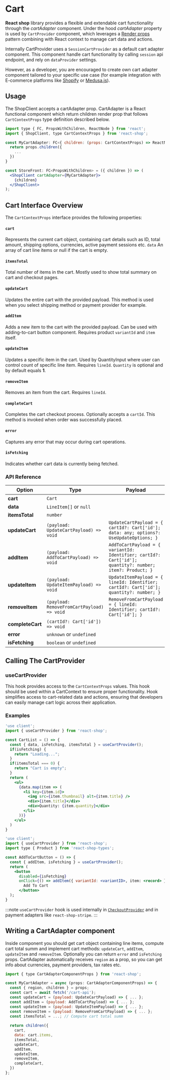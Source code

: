 # Cart

**React shop** library provides a flexible and extendable cart functionality through the *cartAdapter* component. Under the hood *cartAdapter* property is used by ``CartProvider`` component, which leverages a [Render props](https://react.dev/reference/react/cloneElement#passing-data-with-a-render-prop) pattern combining with React context to manage cart data and actions.

Internally CartProvider uses a ``SessionCartProvider`` as a default cart adapter component. This component handle cart functionality by calling ``session`` api endpoint, and rely on ``dataProvider`` settings.

However, as a developer, you are encouraged to create own cart adapter component tailored to your specific use case (for example integration with E-commerce platforms like [Shopify](https://www.shopify.com/) or [Medusa.js](https://medusajs.com/)).

## Usage

The ShopClient accepts a cartAdapter prop. CartAdapter is a React functional component which return children render prop that follows ``CartContextProps`` type definition described below.

```jsx title="Example"
import type { FC, PropsWithChildren, ReactNode } from 'react';
import { ShopClient, type CartContextProps } from 'react-shop';

const MyCartAdapter: FC<{ children: (props: CartContextProps) => ReactNode }> = () => {
  return props.children({
    ...
  })
}

const StoreFront: FC<PropsWithChildren> = ({ children }) => (
  <ShopClient cartAdapter={MyCartAdapter}>
    {children}
  </ShopClient>
);
```
## Cart Interface Overview

The ``CartContextProps`` interface provides the following properties:

#### ``cart``
 Represents the current cart object, containing cart details such as ID, total amount, shipping options, currencies, active payment sessions etc.
``data``
An array of cart line items or null if the cart is empty.
#### ``itemsTotal``
Total number of items in the cart. Mostly used to show total summary on cart and checkout pages. 
#### ``updateCart``
Updates the entire cart with the provided payload. This method is used when you select shipping method or payment provider for example.
#### ``addItem``
Adds a new item to the cart with the provided payload. Can be used with adding-to-cart button component. Requires product `variantId` and `item` itself.
#### ``updateItem``
Updates a specific item in the cart. Used by QuantityInput where user can control count of specific line item. Requires `lineId`. `Quantity` is optional and by default equals **1**.
#### ``removeItem``
Removes an item from the cart. Requires `lineId`.
#### ``completeCart``
Completes the cart checkout process. Optionally accepts a ``cartId``. This method is invoked when order was successfully placed.
#### ``error``
Captures any error that may occur during cart operations.
#### ``isFetching``
Indicates whether cart data is currently being fetched.

### API Reference

| Option | Type | Payload
| --- | --- | --- |
| **cart**  | ``Cart`` | |
| **data**  | ``LineItem[]`` or ``null``  | |
| **itemsTotal**  | ``number``  | |
| **updateCart**  | ``(payload: UpdateCartPayload) => void`` | ```UpdateCartPayload = { cartId?: Cart['id']; data: any; options?: UseUpdateOptions; }``` |
| **addItem**  | ``(payload: AddToCartPayload) => void``  | ```AddToCartPayload = { variantId: Identifier; cartId?: Cart['id'];  quantity?: number; item?: Product; }``` |
| **updateItem**  | ``(payload: UpdateItemPayload) => void``  | ```UpdateItemPayload = { lineId: Identifier; cartId?: Cart['id']; quantity?: number; }``` |
| **removeItem**  | ``(payload: RemoveFromCartPayload) => void`` | ```RemoveFromCartPayload = { lineId: Identifier; cartId?: Cart['id']; }``` |
| **completeCart**  | ``(cartId?: Cart['id']) => void`` |  |
| **error**  | ``unknown`` or ``undefined`` | |
| **isFetching**  | ``boolean`` or ``undefined`` | | 

## Calling The CartProvider

### useCartProvider 

This hook provides access to the ``CartContextProps`` values. This hook should be used within a CartContext to ensure proper functionality.
Hook simplifies access to cart-related data and actions, ensuring that developers can easily manage cart logic across their application.

### Examples

```jsx title="CartList.tsx"
'use client';
import { useCartProvider } from 'react-shop';

const CartList = () => {
  const { data, isFetching, itemsTotal } = useCartProvider();
  if(isFetching) {
    return "Loading...";
  }
  if(itemsTotal === 0) {
    return "Cart is empty";
  }
  return (
    <ul>
      {data.map(item => (
        <li key={item.id}>
          <img src={item.thumbnail} alt={item.title} />
          <div>{item.title}</div>
          <div>Quantity: {item.quantity}</div>
        </li>
      ))}
    </ul>
  )
}
```

```jsx title="AddToCartButton.tsx"
'use client';
import { useCartProvider } from 'react-shop';
import type { Product } from 'react-shop-types';

const AddToCartButton = () => {
  const { addItem, isFetching } = useCartProvider();
  return (
    <button 
      disabled={isFetching} 
      onClick={() => addItem({ variantId: <variantID>, item: <record> })}>
        Add To Cart
      </button>
  );
}
```

:::note
``useCartProvider`` hook is used internally in [``CheckoutProvider``](http://react-shop.dev/docs/concepts/checkout) and in payment adapters like ``react-shop-stripe``.
:::

## Writing a CartAdapter component

Inside component you should get cart object containing line items, compute cart total summ and implement cart methods: ``updateCart``, ``addItem``, ``updateItem`` and ``removeItem``. Optionally you can return ``error`` and ``isFetching`` props. CartAdapter automatically receives ``region`` as a prop, so you can get info about currencies, payment providers, tax rates etc.

```jsx
import { type CartAdapterComponentProps } from 'react-shop';

const MyCartAdapter = async (props: CartAdapterComponentProps) => {
  const { region, children } = props;
  const cart = await fetch('/cart-api');
  const updateCart = (payload: UpdateCartPayload) => { ... };
  const addItem = (payload: AddToCartPayload) => { ... };
  const updateItem = (payload: UpdateItemPayload) => { ... };
  const removeItem = (payload: RemoveFromCartPayload) => { ... };
  const itemsTotal = ...; // Compute cart total summ
    
  return children({
    cart,
    data: cart.items,
    itemsTotal,
    updateCart,
    addItem,
    updateItem,
    removeItem,
    completeCart,
  })
};
```
